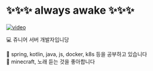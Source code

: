 <!-- ### Hi there 👋 -->

<!--
**0319easy/0319easy** is a ✨ _special_ ✨ repository because its `README.md` (this file) appears on your GitHub profile.

Here are some ideas to get you started:

- 🔭 I’m currently working on ...
- 🌱 I’m currently learning ...
- 👯 I’m looking to collaborate on ...
- 🤔 I’m looking for help with ...
- 💬 Ask me about ...
- 📫 How to reach me: ...
- 😄 Pronouns: ...
- ⚡ Fun fact: ...
-->

# ✨✨✨ always awake ✨✨✨

[![video](https://img.youtube.com/vi/CRQCqse7Sxo/0.jpg)](https://youtu.be/CRQCqse7Sxo)  

💻  쥬니어 서버 개발자입니당  

🧸 spring, kotlin, java, js, docker, k8s 등을 공부하고 있습니다  
💎 minecraft, 노래 듣는 것을 좋아합니다
